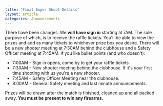 ```yaml
---
title: "Final Super Shoot Details"
layout: article
categories: Announcements
---
```


There have been changes. We **will have sign in** starting at 7AM. The sole purpose of which, is to receive the raffle tickets. You'll be able to view the prizes and add as many tickets to whichever prize box you desire. There will be a new shooter meeting at 7:30AM behind the clubhouse and a Safety Officer meeting at 7:45AM. If you like bullet points (and who doesn't):

* 7:00AM - Sign in opens, come by to get your raffle tickets
* 7:30AM - New shooter meeting behind the clubhouse. If it's your first time shooting with us you're a new shooter.
* 7:45AM - Safety Officer Meeting near the clubhouse.
* 8:00AM - General Safety meeting and last minute announcements.

Prizes will be drawn after the match is finished, cleaned up and all packed away. **You must be present to win any firearms.**



